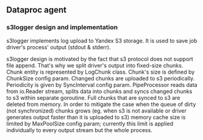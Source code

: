 ## Dataproc agent

### s3logger design and implementation

s3logger implements log upload to Yandex S3 storage. It is used to save job driver's process' output (stdout & stderr).

s3logger design is motivated by the fact that s3 protocol does not support file append. 
That's why we split driver's output into fixed-size chunks. Chunk entity is represented by LogChunk class. 
Chunk's size is defined by ChunkSize config param. Changed chunks are uploaded to s3 periodically. 
Periodicity is given by SyncInterval config param. PipeProcessor reads data from io.Reader stream, 
splits data into chunks and syncs changed chunks to s3 within separate goroutine. 
Full chunks that are synced to s3 are deleted from memory. 
In order to mitigate the case when the queue of dirty (not synchronized) chunks grows 
(eg. when s3 is not available or driver generates output faster than it is uploaded to s3) 
memory cache size is limited by MaxPoolSize config param; 
currently this limit is applied individually to every output stream but the whole process.
